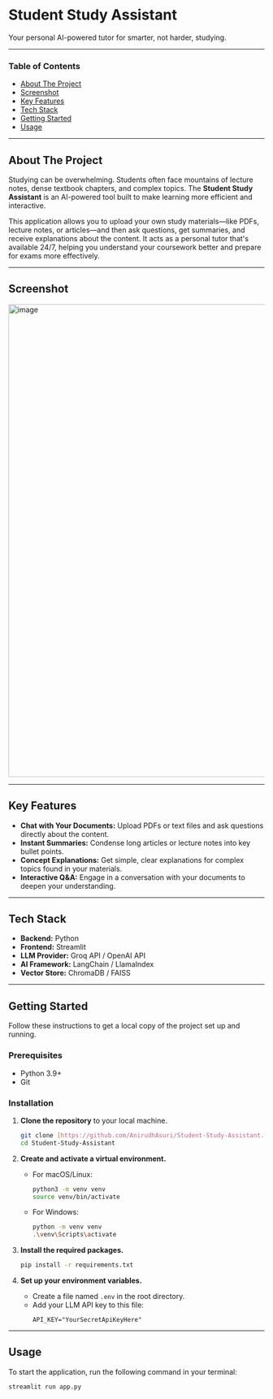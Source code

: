 # Student Study Assistant

Your personal AI-powered tutor for smarter, not harder, studying.

***

### Table of Contents
* [About The Project](#about-the-project)
* [Screenshot](#screenshot)
* [Key Features](#key-features)
* [Tech Stack](#tech-stack)
* [Getting Started](#getting-started)
* [Usage](#usage)

***

## About The Project

Studying can be overwhelming. Students often face mountains of lecture notes, dense textbook chapters, and complex topics. The **Student Study Assistant** is an AI-powered tool built to make learning more efficient and interactive.

This application allows you to upload your own study materials—like PDFs, lecture notes, or articles—and then ask questions, get summaries, and receive explanations about the content. It acts as a personal tutor that's available 24/7, helping you understand your coursework better and prepare for exams more effectively.

***

## Screenshot

<img width="2199" height="931" alt="image" src="https://github.com/user-attachments/assets/93202251-91a9-4e0c-b400-d5da7821e586" />

***

## Key Features

* **Chat with Your Documents:** Upload PDFs or text files and ask questions directly about the content.
* **Instant Summaries:** Condense long articles or lecture notes into key bullet points.
* **Concept Explanations:** Get simple, clear explanations for complex topics found in your materials.
* **Interactive Q&A:** Engage in a conversation with your documents to deepen your understanding.

***

## Tech Stack

* **Backend:** Python
* **Frontend:** Streamlit
* **LLM Provider:** Groq API / OpenAI API
* **AI Framework:** LangChain / LlamaIndex
* **Vector Store:** ChromaDB / FAISS

***

## Getting Started

Follow these instructions to get a local copy of the project set up and running.

### Prerequisites

* Python 3.9+
* Git

### Installation

1.  **Clone the repository** to your local machine.
    ```sh
    git clone [https://github.com/AnirudhAsuri/Student-Study-Assistant.git](https://github.com/AnirudhAsuri/Student-Study-Assistant.git)
    cd Student-Study-Assistant
    ```

2.  **Create and activate a virtual environment.**
    * For macOS/Linux:
        ```sh
        python3 -m venv venv
        source venv/bin/activate
        ```
    * For Windows:
        ```sh
        python -m venv venv
        .\venv\Scripts\activate
        ```

3.  **Install the required packages.**
    ```sh
    pip install -r requirements.txt
    ```

4.  **Set up your environment variables.**
    * Create a file named `.env` in the root directory.
    * Add your LLM API key to this file:
        ```env
        API_KEY="YourSecretApiKeyHere"
        ```

***

## Usage

To start the application, run the following command in your terminal:
```sh
streamlit run app.py
